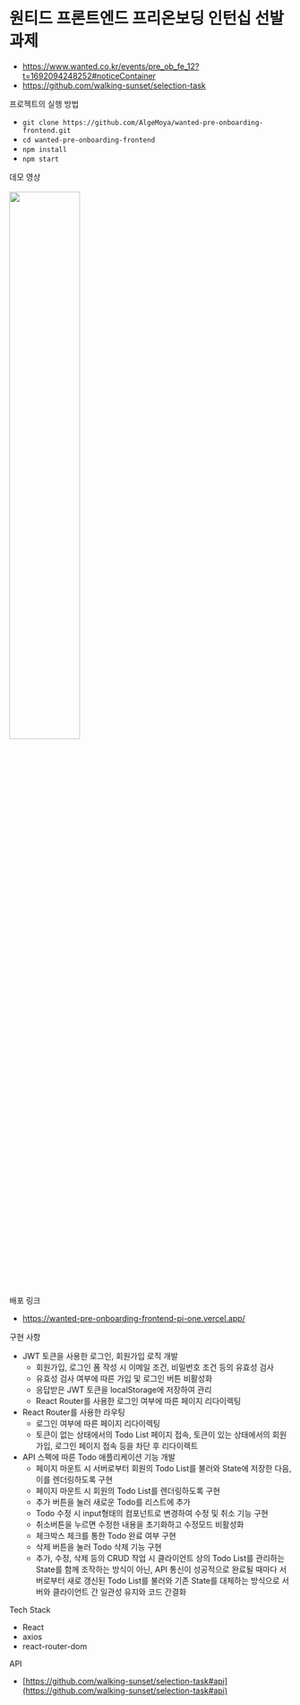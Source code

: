 # 원티드 프론트엔드 프리온보딩 인턴십 선발과제

- https://www.wanted.co.kr/events/pre_ob_fe_12?t=1692094248252#noticeContainer <br />
- https://github.com/walking-sunset/selection-task

프로젝트의 실행 방법
- `git clone https://github.com/AlgeMoya/wanted-pre-onboarding-frontend.git`
- `cd wanted-pre-onboarding-frontend`
- `npm install`
- `npm start`

데모 영상
<br />
<br />
<img src="https://github.com/AlgeMoya/wanted-pre-onboarding-frontend/assets/8746067/17da9a00-28f8-41a1-ac48-dd097cbc0ebd" width=50%/>

배포 링크
- https://wanted-pre-onboarding-frontend-pi-one.vercel.app/

구현 사항
- JWT 토큰을 사용한 로그인, 회원가입 로직 개발
  - 회원가입, 로그인 폼 작성 시 이메일 조건, 비밀번호 조건 등의 유효성 검사
  - 유효성 검사 여부에 따른 가입 및 로그인 버튼 비활성화
  - 응답받은 JWT 토큰을 localStorage에 저장하여 관리
  - React Router를 사용한 로그인 여부에 따른 페이지 리다이렉팅
- React Router를 사용한 라우팅
  - 로그인 여부에 따른 페이지 리다이렉팅
  - 토큰이 없는 상태에서의 Todo List 페이지 접속, 토큰이 있는 상태에서의 회원가입, 로그인 페이지 접속 등을 차단 후 리다이렉트
- API 스펙에 따른 Todo 애플리케이션 기능 개발
  - 페이지 마운트 시 서버로부터 회원의 Todo List를 불러와 State에 저장한 다음, 이를 렌더링하도록 구현
  - 페이지 마운트 시 회원의 Todo List를 렌더링하도록 구현
  - 추가 버튼을 눌러 새로운 Todo를 리스트에 추가
  - Todo 수정 시 input형태의 컴포넌트로 변경하여 수정 및 취소 기능 구현
  - 취소버튼을 누르면 수정한 내용을 초기화하고 수정모드 비활성화
  - 체크박스 체크를 통한 Todo 완료 여부 구현
  - 삭제 버튼을 눌러 Todo 삭제 기능 구현
  - 추가, 수정, 삭제 등의 CRUD 작업 시 클라이언트 상의 Todo List를 관리하는 State를 함께 조작하는 방식이 아닌, API 통신이 성공적으로 완료될 때마다 서버로부터 새로 갱신된 Todo List를 불러와 기존 State를 대체하는 방식으로 서버와 클라이언트 간 일관성 유지와 코드 간결화
 
Tech Stack
- React
- axios
- react-router-dom

API
- [https://github.com/walking-sunset/selection-task#api](https://github.com/walking-sunset/selection-task#api)


